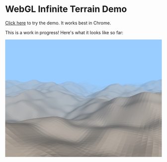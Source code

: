 # WebGL Infinite Terrain Demo

[Click here](http://dlubarov.github.io/webgl-infinite-terrain-demo/) to try the demo. It works best in Chrome.

This is a work in progress! Here's what it looks like so far:

![screenshot](screenshot.png)
